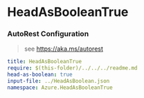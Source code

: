# HeadAsBooleanTrue
### AutoRest Configuration
> see https://aka.ms/autorest

``` yaml
title: HeadAsBooleanTrue
require: $(this-folder)/../../../readme.md
head-as-boolean: true
input-file: ../HeadAsBoolean.json
namespace: Azure.HeadAsBooleanTrue
```
